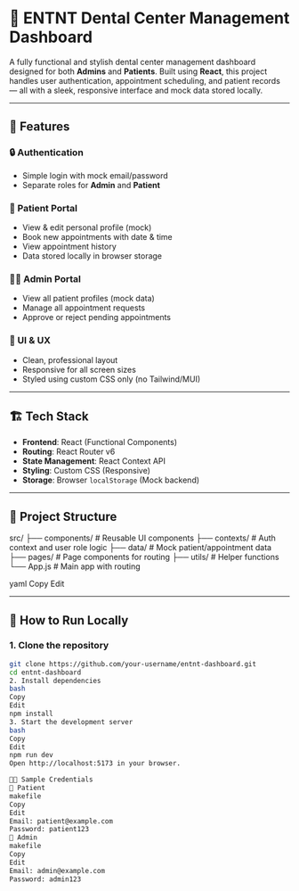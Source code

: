 # 🦷 ENTNT Dental Center Management Dashboard

A fully functional and stylish dental center management dashboard designed for both **Admins** and **Patients**. Built using **React**, this project handles user authentication, appointment scheduling, and patient records — all with a sleek, responsive interface and mock data stored locally.

---

## 🚀 Features

### 🔒 Authentication
- Simple login with mock email/password
- Separate roles for **Admin** and **Patient**

### 👤 Patient Portal
- View & edit personal profile (mock)
- Book new appointments with date & time
- View appointment history
- Data stored locally in browser storage

### 🧑‍⚕️ Admin Portal
- View all patient profiles (mock data)
- Manage all appointment requests
- Approve or reject pending appointments

### 💅 UI & UX
- Clean, professional layout
- Responsive for all screen sizes
- Styled using custom CSS only (no Tailwind/MUI)

---

## 🏗️ Tech Stack

- **Frontend**: React (Functional Components)
- **Routing**: React Router v6
- **State Management**: React Context API
- **Styling**: Custom CSS (Responsive)
- **Storage**: Browser `localStorage` (Mock backend)

---

## 📁 Project Structure

src/
├── components/ # Reusable UI components
├── contexts/ # Auth context and user role logic
├── data/ # Mock patient/appointment data
├── pages/ # Page components for routing
├── utils/ # Helper functions
└── App.js # Main app with routing

yaml
Copy
Edit

---

## 🧪 How to Run Locally

### 1. Clone the repository

```bash
git clone https://github.com/your-username/entnt-dashboard.git
cd entnt-dashboard
2. Install dependencies
bash
Copy
Edit
npm install
3. Start the development server
bash
Copy
Edit
npm run dev
Open http://localhost:5173 in your browser.

🧑‍💻 Sample Credentials
🔹 Patient
makefile
Copy
Edit
Email: patient@example.com
Password: patient123
🔹 Admin
makefile
Copy
Edit
Email: admin@example.com
Password: admin123